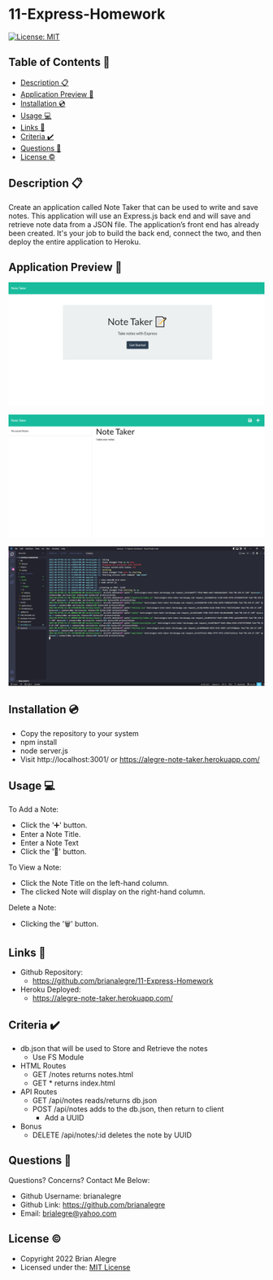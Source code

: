 # 11-Express-Homework
[![License: MIT](https://img.shields.io/badge/License-MIT-yellow.svg)](https://opensource.org/licenses/MIT)


## Table of Contents 📑
- [Description 📋](#description-📋)
- [Application Preview 📸](#application-preview-📸)
- [Installation :cd:](#installation-:cd:)
- [Usage 💻](#usage-💻)
- [Links 🔗](#links-🔗)
- [Criteria ✔️](#criteria-✔️)
- [Questions 🙋](#questions-🙋)
- [License ©️](#license-©️)

## Description 📋
Create an application called Note Taker that can be used to write and save notes. This application will use an Express.js back end and will save and retrieve note data from a JSON file. The application’s front end has already been created. It's your job to build the back end, connect the two, and then deploy the entire application to Heroku.

## Application Preview 📸
<p align="center">
    <img alt="Site Preview" src="./public/assets/images/SitePreview.png">
</p>

<p align="center">
    <img alt="Site Preview2" src="./public/assets/images/SitePreview2.png">
</p>

<p align="center">
    <img alt="Site Preview2" src="./public/assets/images/SitePreview3.png">
</p>

## Installation :cd:
- Copy the repository to your system
- npm install
- node server.js
- Visit http://localhost:3001/ or https://alegre-note-taker.herokuapp.com/

## Usage 💻
To Add a Note:
- Click the '➕' button.
- Enter a Note Title.
- Enter a Note Text
- Click the '💾' button. 

To View a Note:
- Click the Note Title on the left-hand column.
- The clicked Note will display on the right-hand column.

Delete a Note:
- Clicking the '🗑️' button.


## Links 🔗
-   Github Repository:
    - https://github.com/brianalegre/11-Express-Homework
-   Heroku Deployed:
    - https://alegre-note-taker.herokuapp.com/

## Criteria ✔️
- db.json that will be used to Store and Retrieve the notes
    - Use FS Module
- HTML Routes
    - GET /notes returns notes.html
    - GET * returns index.html
- API Routes
    - GET /api/notes reads/returns db.json
    - POST /api/notes adds to the db.json, then return to client
        - Add a UUID
- Bonus
    - DELETE /api/notes/:id deletes the note by UUID

## Questions 🙋
Questions? Concerns?  Contact Me Below:
- Github Username: brianalegre
- Github Link: https://github.com/brianalegre 
- Email: brialegre@yahoo.com

## License ©️
- Copyright 2022 Brian Alegre
- Licensed under the: [MIT License](https://opensource.org/licenses/MIT) 

